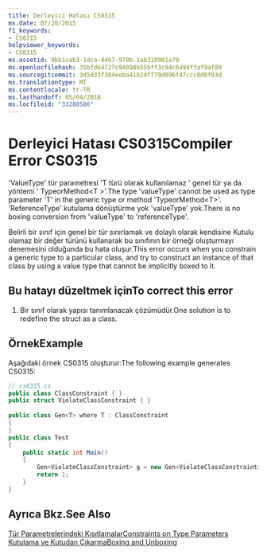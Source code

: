 ```yaml
---
title: Derleyici Hatası CS0315
ms.date: 07/20/2015
f1_keywords:
- CS0315
helpviewer_keywords:
- CS0315
ms.assetid: 9bb1cab3-1dca-4467-978b-1ab310901a70
ms.openlocfilehash: 35bfdb4727c94098b55bff3c94c6494ffaf9af89
ms.sourcegitcommit: 3d5d33f384eeba41b2dff79d096f47ccc8d8f03d
ms.translationtype: MT
ms.contentlocale: tr-TR
ms.lasthandoff: 05/04/2018
ms.locfileid: "33288586"
---
```

# <a name="compiler-error-cs0315"></a><span data-ttu-id="cc83a-102">Derleyici Hatası CS0315</span><span class="sxs-lookup"><span data-stu-id="cc83a-102">Compiler Error CS0315</span></span>
<span data-ttu-id="cc83a-103">'ValueType' tür parametresi 'T türü olarak kullanılamaz ' genel tür ya da yöntemi ' TypeorMethod\<T >'.</span><span class="sxs-lookup"><span data-stu-id="cc83a-103">The type 'valueType' cannot be used as type parameter 'T' in the generic type or method 'TypeorMethod\<T>'.</span></span> <span data-ttu-id="cc83a-104">'ReferenceType' kutulama dönüştürme yok 'valueType' yok.</span><span class="sxs-lookup"><span data-stu-id="cc83a-104">There is no boxing conversion from 'valueType' to 'referenceType'.</span></span>  
  
 <span data-ttu-id="cc83a-105">Belirli bir sınıf için genel bir tür sınırlamak ve dolaylı olarak kendisine Kutulu olamaz bir değer türünü kullanarak bu sınıfının bir örneği oluşturmayı denemesini olduğunda bu hata oluşur.</span><span class="sxs-lookup"><span data-stu-id="cc83a-105">This error occurs when you constrain a generic type to a particular class, and try to construct an instance of that class by using a value type that cannot be implicitly boxed to it.</span></span>  
  
## <a name="to-correct-this-error"></a><span data-ttu-id="cc83a-106">Bu hatayı düzeltmek için</span><span class="sxs-lookup"><span data-stu-id="cc83a-106">To correct this error</span></span>  
  
1.  <span data-ttu-id="cc83a-107">Bir sınıf olarak yapısı tanımlanacak çözümüdür.</span><span class="sxs-lookup"><span data-stu-id="cc83a-107">One solution is to redefine the struct as a class.</span></span>  
  
## <a name="example"></a><span data-ttu-id="cc83a-108">Örnek</span><span class="sxs-lookup"><span data-stu-id="cc83a-108">Example</span></span>  
 <span data-ttu-id="cc83a-109">Aşağıdaki örnek CS0315 oluşturur:</span><span class="sxs-lookup"><span data-stu-id="cc83a-109">The following example generates CS0315:</span></span>  
  
```csharp  
// cs0315.cs  
public class ClassConstraint { }  
public struct ViolateClassConstraint { }  
  
public class Gen<T> where T : ClassConstraint  
{         
}  
public class Test  
{  
    public static int Main()  
    {  
        Gen<ViolateClassConstraint> g = new Gen<ViolateClassConstraint>(); //CS0315  
        return 1;  
    }  
}  
```  
  
## <a name="see-also"></a><span data-ttu-id="cc83a-110">Ayrıca Bkz.</span><span class="sxs-lookup"><span data-stu-id="cc83a-110">See Also</span></span>  
 [<span data-ttu-id="cc83a-111">Tür Parametrelerindeki Kısıtlamalar</span><span class="sxs-lookup"><span data-stu-id="cc83a-111">Constraints on Type Parameters</span></span>](../../csharp/programming-guide/generics/constraints-on-type-parameters.md)  
 [<span data-ttu-id="cc83a-112">Kutulama ve Kutudan Çıkarma</span><span class="sxs-lookup"><span data-stu-id="cc83a-112">Boxing and Unboxing</span></span>](../../csharp/programming-guide/types/boxing-and-unboxing.md)
